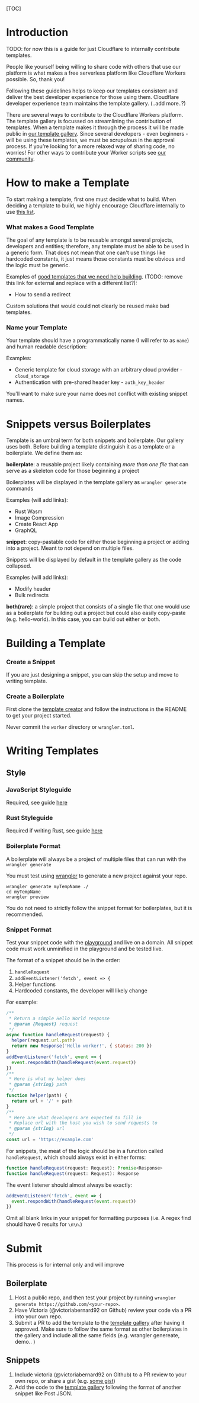 [TOC]

# Introduction

TODO: for now this is a guide for just Cloudflare to internally contribute templates.

People like yourself being willing to share code with others that use our platform is what makes a free serverless platform like Cloudflare Workers possible. So, thank you!

Following these guidelines helps to keep our templates consistent and deliver the best developer experience for those using them. Cloudflare developer experience team maintains the template gallery. (..add more..?)

There are several ways to contribute to the Cloudflare Workers platform. The template gallery is focussed on streamlining the contribution of templates. When a template makes it through the process it will be made public in [our template gallery](https://workers.cloudflare.com/docs/templates/). Since several developers - even beginners - will be using these templates, we must be scrupulous in the approval process. If you’re looking for a more relaxed way of sharing code, no worries! For other ways to contribute your Worker scripts see [our community](TODO).

# How to make a Template

To start making a template, first one must decide what to build. When deciding a template to build, we highly encourage Cloudflare internally to use [this list](https://wiki.cfops.it/display/EW/Templates+and+Template+Gallery).

### What makes a Good Template

The goal of any template is to be reusable amongst several projects, developers and entities; therefore, any template must be able to be used in a generic form. That does not mean that one can't use things like hardcoded constants, it just means those constants must be obvious and the logic must be generic.

Examples of [good templates that we need help building](https://wiki.cfops.it/display/EW/Templates+and+Template+Gallery). (TODO: remove this link for external and replace with a different list?):

- How to send a redirect

Custom solutions that would could not clearly be reused make bad templates.

### Name your Template

Your template should have a programmatically name (I will refer to as `name`) and human readable description:

Examples:

- Generic template for cloud storage with an arbitrary cloud provider - `cloud_storage`
- Authentication with pre-shared header key - `auth_key_header`

You'll want to make sure your name does not conflict with existing snippet names.

# Snippets versus Boilerplates

Template is an umbral term for both snippets and boilerplate. Our gallery uses both. Before building a template distinguish it as a template or a boilerplate. We define them as:

**boilerplate**: a reusable project likely containing _more than one file_ that can serve as a skeleton code for those beginning a project

Boilerplates will be displayed in the template gallery as `wrangler generate` commands

Examples (will add links):

- Rust Wasm
- Image Compression
- Create React App
- GraphQL

**snippet**: copy-pastable code for either those beginning a project or adding into a project. Meant to not depend on multiple files.

Snippets will be displayed by default in the template gallery as the code collapsed.

Examples (will add links):

- Modify header
- Bulk redirects

**both(rare)**: a simple project that consists of a single file that one would use as a boilerplate for building out a project but could also easily copy-paste (e.g. hello-world). In this case, you can build out either or both.

# Building a Template

### Create a Snippet

If you are just designing a snippet, you can skip the setup and move to writing template.

### Create a Boilerplate

First clone the [template creator](https://github.com/victoriabernard92/workers-template-creator) and follow the instructions in the README to get your project started.

Never commit the `worker` directory or `wrangler.toml`.

# Writing Templates

## Style

### JavaScript Styleguide

Required, see guide [here](./style/javascript.md)

### Rust Styleguide

Required if writing Rust, see guide [here](./style/rust.md)

### Boilerplate Format

A boilerplate will always be a project of multiple files that can run with the `wrangler generate`

You must test using [wrangler](https://github.com/cloudflare/wrangler) to generate a new project against your repo.

```
wrangler generate myTempName ./
cd myTempName
wrangler preview
```

You do not need to strictly follow the snippet format for boilerplates, but it is recommended.

### Snippet Format

Test your snippet code with the [playground](TODO) and live on a domain. All snippet code must work unminified in the playground and be tested live.

The format of a snippet should be in the order:

1. `handleRequest`
2. `addEventListener('fetch', event => {`
3. Helper functions
4. Hardcoded constants, the developer will likely change

For example:

```javascript
/**
 * Return a simple Hello World response
 * @param {Request} request
 */
async function handleRequest(request) {
  helper(request.url.path)
  return new Response('Hello worker!', { status: 200 })
}
addEventListener('fetch', event => {
  event.respondWith(handleRequest(event.request))
})
/**
 * Here is what my helper does
 * @param {string} path
 */
function helper(path) {
  return url + '/' + path
}
/**
 * Here are what developers are expected to fill in
 * Replace url with the host you wish to send requests to
 * @param {string} url
 */
const url = 'https://example.com'
```

For snippets, the meat of the logic should be in a function called `handleRequest`, which should always exist in either forms:

```javascript
function handleRequest(request: Request): Promise<Response>
function handleRequest(request: Request): Response
```

The event listener should almost always be exactly:

```javascript
addEventListener('fetch', event => {
  event.respondWith(handleRequest(event.request))
})
```

Omit all blank links in your snippet for formatting purposes (i.e. A regex find should have 0 results for `\n\n`.)

# Submit

This process is for internal only and will improve

## Boilerplate

1. Host a public repo, and then test your project by running `wrangler generate https://github.com/<your-repo>`.
2. Have Victoria (@victoriabernard92 on Github) review your code via a PR into your own repo.
3. Submit a PR to add the template to the [template gallery](https://github.com/cloudflare/cloudflare-docs/edit/master/content/templates/_index.md) after having it approved. Make sure to follow the same format as other boilerplates in the gallery and include all the same fields (e.g. wrangler genereate, demo.. )

## Snippets

1. Include victoria (@victoriabernard92 on Github) to a PR review to your own repo, or share a gist (e.g. [some gist](https://gist.github.com/victoriabernard92/5d63a2abc92fb0e5774cfd6a7035ecda.js))
2. Add the code to the [template gallery](https://github.com/cloudflare/cloudflare-docs/edit/master/content/templates/_index.md) following the format of another snippet like Post JSON.
